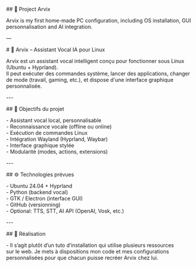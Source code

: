 \#\# 🌵 Project Arvix

Arvix is my first home-made PC configuration, including OS installation, GUI personnalisation and AI integration.

—

\# 🤖 Arvix – Assistant Vocal IA pour Linux

Arvix est un assistant vocal intelligent conçu pour fonctionner sous Linux (Ubuntu \+ Hyprland).    
Il peut exécuter des commandes système, lancer des applications, changer de mode (travail, gaming, etc.), et dispose d'une interface graphique personnalisée.

\---

\#\# 🎯 Objectifs du projet

\- Assistant vocal local, personnalisable  
\- Reconnaissance vocale (offline ou online)  
\- Exécution de commandes Linux  
\- Intégration Wayland (Hyprland, Waybar)  
\- Interface graphique stylée  
\- Modularité (modes, actions, extensions)

\---

\#\# ⚙️ Technologies prévues

\- Ubuntu 24.04 \+ Hyprland  
\- Python (backend vocal)  
\- GTK / Electron (interface GUI)  
\- GitHub (versionning)  
\- Optional: TTS, STT, AI API (OpenAI, Vosk, etc.)

\---

\#\# 🙂 Réalisation

\- Il s’agit plutôt d’un tuto d’installation qui utilise plusieurs ressources  
 sur le web. Je mets à dispositions mon code et mes configurations personnalisées pour que chacun puisse recréer Arvix chez lui.  
